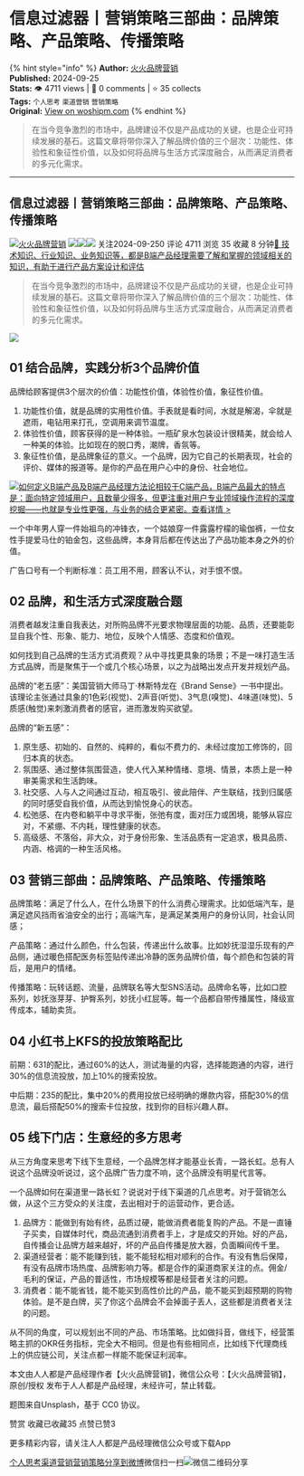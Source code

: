 # 信息过滤器丨营销策略三部曲：品牌策略、产品策略、传播策略

{% hint style="info" %}
**Author:** [火火品牌营销](https://www.woshipm.com/u/6502)  
**Published:** 2024-09-25  
**Stats:** 👁️ 4711 views | 💬 0 comments | ⭐ 35 collects  
**Tags:** `个人思考` `渠道营销` `营销策略`  
**Original:** [View on woshipm.com](https://www.woshipm.com/marketing/6119783.html)
{% endhint %}

> 在当今竞争激烈的市场中，品牌建设不仅是产品成功的关键，也是企业可持续发展的基石。这篇文章将带你深入了解品牌价值的三个层次：功能性、体验性和象征性价值，以及如何将品牌与生活方式深度融合，从而满足消费者的多元化需求。

---

## 信息过滤器丨营销策略三部曲：品牌策略、产品策略、传播策略

[![](https://image.woshipm.com/wp-files/2021/11/PSwya3L4r6e8X9jAbPyQ.jpg!/both/72x72)](https://www.woshipm.com/u/6502)[火火品牌营销](https://www.woshipm.com/u/6502) ![](https://static.woshipm.com/tag/1121_1@2x.png )![](https://static.woshipm.com/tag/2104_1@2x.png )![](https://static.woshipm.com/tag/2303_1@2x.png ) 关注2024-09-250 评论 4711 浏览 35 收藏 8 分钟[🔗 技术知识、行业知识、业务知识等，都是B端产品经理需要了解和掌握的领域相关的知识，有助于进行产品方案设计和评估](https://ke.qidianla.com/courses/bcpm)

> 在当今竞争激烈的市场中，品牌建设不仅是产品成功的关键，也是企业可持续发展的基石。这篇文章将带你深入了解品牌价值的三个层次：功能性、体验性和象征性价值，以及如何将品牌与生活方式深度融合，从而满足消费者的多元化需求。

![](https://image.woshipm.com/2024/05/13/638fd740-1102-11ef-8ad3-00163e142b65.png)

## 01 结合品牌，实践分析3个品牌价值

品牌给顾客提供3个层次的价值：功能性价值，体验性价值，象征性价值。

1.  功能性价值，就是品牌的实用性价值。手表就是看时间，水就是解渴，伞就是遮雨，电钻用来打孔，空调用来调节温度。
2.  体验性价值，顾客获得的是一种体验。一瓶矿泉水包装设计很精美，就会给人一种美的体验。比如现在的脱口秀，潮牌，香氛等。
3.  象征性价值，是品牌象征的意义。一个品牌，因为它自己的长期表现，社会的评价、媒体的报道等。是你的产品在用户心中的身份、社会地位。

[![](https://image.woshipm.com/2023/08/02/72b77e4e-30e3-11ee-88e7-00163e0b5ff3.png)如何定义B端产品及B端产品经理方法论相较于C端产品，B端产品最大的特点是：面向特定领域用户，且数量少得多，但更注重对用户专业领域操作流程的深度挖掘——也就是专业性更强，与业务的结合更紧密。查看详情 >](https://ke.qidianla.com/courses/bcpm)

一个中年男人穿一件始祖鸟的冲锋衣，一个姑娘穿一件露露柠檬的瑜伽裤，一位女性手提爱马仕的铂金包，这些品牌，本身背后都在传达出了产品功能本身之外的价值。

广告口号有一个判断标准：员工用不用，顾客认不认，对手恨不恨。

## 02 品牌，和生活方式深度融合题

消费者越发注重自我表达，对所购品牌不光要求物理层面的功能、品质，还要能彰显自我个性、形象、能力、地位，反映个人情感、态度和价值观。

如何找到自己品牌的生活方式消费观？从中寻找更具象的场景；不是一味打造生活方式品牌，而是聚焦于一个或几个核心场景，以之为战略出发点开发并规划产品。

品牌的“老五感”：美国营销大师马丁·林斯特龙在《Brand Sense》一书中提出。该理论主张通过具象的1色彩(视觉)、2声音(听觉)、3气息(嗅觉)、4味道(味觉)、5质感(触觉)来刺激消费者的感官，进而激发购买欲望。

品牌的“新五感”：

1.  原生感、初始的、自然的、纯粹的，看似不费力的、未经过度加工修饰的，回归本真的状态。
2.  氛围感、通过整体氛围营造，使人代入某种情绪、意境、情景，本质上是一种审美需求和生活韵味。
3.  社交感、人与人之间通过互动，相互吸引、彼此陪伴、产生联结，找到归属感的同时感受自我价值，从而达到愉悦身心的状态。
4.  松弛感、在内卷和躺平中寻求平衡，张弛有度，面对压力或困境，能够从容应对，不紧绷、不内耗，理性健康的状态。
5.  高级感、不落俗，非大众，对于身份形象、生活品质有一定追求，极具品质、内涵、格调的一种生活风格。

## 03 营销三部曲：品牌策略、产品策略、传播策略

品牌策略：满足了什么人，在什么场景下的什么消费心理需求。比如低端汽车，是满足遮风挡雨省油安全的出行；高端汽车，是满足某类用户的身份认同，社会认同感；

产品策略：通过什么颜色，什么包装，传递出什么故事。比如妙抚湿湿乐现有的产品侧，通过暖色搭配医务标签贴传递出冷静的医务品牌价值，每个颜色和包装的背后，是用户的情绪。

传播策略：玩转话题、流量，品牌联名等大型SNS活动。品牌命名等，比如口腔系列，妙抚涨芽芽、护臀系列，妙抚小红屁等。每一个品都自带传播属性，降级宣传成本，辅助卖货。

## 04 小红书上KFS的投放策略配比

前期：631的配比，通过60%的达人，测试海量的内容，选择能跑通的内容，进行30%的信息流投放，加上10%的搜索投放。

中后期：235的配比，集中20%的费用投放已经明确的爆款内容，搭配30%的信息流，最后搭配50%的搜索卡位投放，找到你的目标兴趣人群。

## 05 线下门店：生意经的多方思考

从三方角度来思考下线下生意经，一个品牌怎样才能基业长青，一路长虹。总有人说这个品牌没听说过，这个品牌广告力度不响，这个品牌没有明星代言等。

一个品牌如何在渠道里一路长虹？说说对于线下渠道的几点思考。对于营销怎么做，从这个三方受众的关注度，去出相对于的运营动作，更合适。

1.  品牌方：能做到有始有终，品质过硬，能做消费者能复购的产品。不是一直锤子买卖，自媒体时代，商品流通到消费者手上，才是成交的开始。好的产品，自传播会让品牌方越来越好，坏的产品自传播是放大器，负面瞬间传千里。
2.  渠道经营者：能不能赚到钱，能不能轻松相对顺利的合作。有没有售后保障，有没有品牌市场热度、品牌影响力等。都是合作的渠道商家关注的点。佣金/毛利的保证，产品的普适性，市场规模等都是经营者关注的问题。
3.  消费者：能不能省钱，能不能买到高性价比的产品，能不能买到超预期的购物体验。是不是白牌，买了你这个品牌会不会掉面子丢人，这些都是消费者关注的问题。

从不同的角度，可以规划出不同的产品、市场策略。比如做抖音，做线下，经营策略主抓的OKR任务指标，完全大不相同。但是也有些相同点，比如线下代理商线上的供应链公司，关注点都一样能不能保证利润率。

本文由人人都是产品经理作者【火火品牌营销】，微信公众号：【火火品牌营销】，原创/授权 发布于人人都是产品经理，未经许可，禁止转载。

题图来自Unsplash，基于 CC0 协议。

赞赏 收藏已收藏35 点赞已赞3

更多精彩内容，请关注人人都是产品经理微信公众号或下载App

[个人思考](https://www.woshipm.com/tag/%e4%b8%aa%e4%ba%ba%e6%80%9d%e8%80%83)[渠道营销](https://www.woshipm.com/tag/%e6%b8%a0%e9%81%93%e8%90%a5%e9%94%80)[营销策略](https://www.woshipm.com/tag/%e8%90%a5%e9%94%80%e7%ad%96%e7%95%a5)[分享到微博](https://service.weibo.com/share/share.php?appkey=2775287854&title=信息过滤器丨营销策略三部曲：品牌策略、产品策略、传播策略&url=https://www.woshipm.com/marketing/6119783.html&pic=https://image.woshipm.com/2024/05/13/638fd740-1102-11ef-8ad3-00163e142b65.png)微信扫一扫![微信二维码](https://api.pwmqr.com/qrcode/create/?url=https://www.woshipm.com/marketing/6119783.html)分享